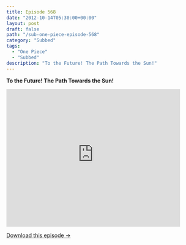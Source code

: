 ```yaml
---
title: Episode 568
date: "2012-10-14T05:30:00+00:00"
layout: post
draft: false
path: "/sub-one-piece-episode-568"
category: "Subbed"
tags:
  - "One Piece"
  - "Subbed"
description: "To the Future! The Path Towards the Sun!"
---
```


**To the Future! The Path Towards the Sun!**

<iframe width="640" height="360" src="https://www.rapidvideo.com/e/G6FRPFFBYG" frameborder="0" marginwidth=0 marginheight=0 scrolling=no allowfullscreen style="max-width:90%;"></iframe>

<a href="http://ouo.io/qs/eCodkFEQ?s=https://www.rapidvideo.com/d/G6FRPFFBYG" class="styled_a">Download this episode →</a>

